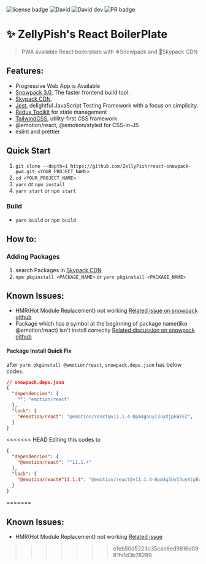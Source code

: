 ![license badge](https://img.shields.io/github/license/ZellyPish/react-snowpack-pwa) ![David](https://img.shields.io/david/zellypish/react-snowpack-pwa) ![David dev](https://img.shields.io/david/dev/zellypish/react-snowpack-pwa) ![PR badge](https://img.shields.io/badge/PR-Welcomes-red)

# ✨ ZellyPish's React BoilerPlate

> PWA available React boilerplate with ❄Snowpack and 🚀Skypack CDN

## Features:
- Progressive Web App is Available
- [Snowpack 3.0](https://www.snowpack.dev/), The faster frontend build tool.
- [Skypack CDN](https://www.skypack.dev/).
- [Jest](https://jestjs.io/), delightful JavaScript Testing Framework with a focus on simplicity.
- [Redux Toolkit](https://redux-toolkit.js.org/) for state management
- [TailwindCSS](https://tailwindcss.com/), utility-first CSS framework
- @emotion/react, @emotion/styled for CSS-in-JS
- eslint and prettier

## Quick Start

1. `git clone --depth=1 https://github.com/ZellyPish/react-snowpack-pwa.git <YOUR_PROJECT_NAME>`
2. `cd <YOUR_PROJECT_NAME>`
3. `yarn` or `npm install`
4. `yarn start` or `npm start`

### Build
- `yarn build` or `npm build`

## How to:

### Adding Packages

1. search Packages in [Skypack CDN](https://www.skypack.dev/)
2. `npm pkginstall <PACKAGE_NAME>` or `yarn pkginstall <PACKAGE_NAME>`

## Known Issues:
- HMR(Hot Module Replacement) not working [Related issue on snowpack github](https://github.com/snowpackjs/snowpack/discussions/2334)
- Package which has `@` symbol at the beginning of package name(like @emotion/react) isn't install correctly [Related discussion on snowpack github](https://github.com/snowpackjs/snowpack/discussions/2385)

#### Package Install Quick Fix

after `yarn pkginstall @emotion/react`, `snowpack.deps.json` has below codes.

```json
// snowpack.deps.json
{
  "dependencies": {
    "": "emotion/react"
  },
  "lock": {
    "#emotion/react": "@emotion/react@v11.1.4-0pm4g5UyI3uyXjpEWZEZ",
  }
}
```

<<<<<<< HEAD
Editing this codes to

```json
{
  "dependencies": {
    "@emotion/react": "^11.1.4"
  },
  "lock": {
    "@emotion/react#^11.1.4": "@emotion/react@v11.1.4-0pm4g5UyI3uyXjpEWZEZ"
  }
}
```
=======
## Known Issues:
- HMR(Hot Module Replacement) not working [Related issue](https://github.com/snowpackjs/snowpack/discussions/2334)
>>>>>>> e1eb50d5223c35cae6ed9816d0981fe1d3b78289
